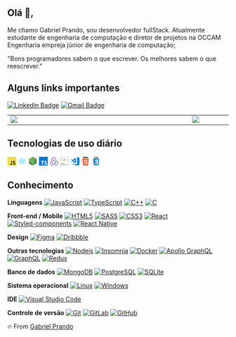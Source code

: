 ## Olá 👋, 
Me chamo Gabriel Prando, sou desenvolvedor fullStack. Atualmente estudante de engenharia de computação e diretor de projetos na OCCAM Engenharia empreja júnior de engenharia de computação; 

"Bons programadores sabem o que escrever. Os melhores sabem o que reescrever."   


## Alguns links importantes
[![Linkedin Badge](https://img.shields.io/badge/-Gabriel_Prando-blue?style=flat-square&logo=Linkedin&logoColor=white&link=https://https://www.linkedin.com/in/gabriel-prando-85201b198/)](https://www.linkedin.com/in/gabriel-prando-85201b198/)
[![Gmail Badge](https://img.shields.io/badge/-gprando55@gmail.com-c14438?style=flat-square&logo=Gmail&logoColor=white&link=mailto:gprando55@gmail.com)](mailto:gprando55@gmail.com)


<center>
<table>
  <tr>
      <td><img width="400px" align="left" src="https://github-readme-stats.vercel.app/api/top-langs/?username=gprando&hide=html&layout=compact" /></td>
      <td><img width="495px" align="left" src="https://github-readme-stats.vercel.app/api?username=gprando&theme=default" /></td>
  </tr>   
</table>
</center>


## Tecnologias de uso diário

<code><img height="20" src="https://raw.githubusercontent.com/github/explore/80688e429a7d4ef2fca1e82350fe8e3517d3494d/topics/javascript/javascript.png"></code>
<code><img height="20" src="https://raw.githubusercontent.com/github/explore/80688e429a7d4ef2fca1e82350fe8e3517d3494d/topics/react/react.png"></code>
<code><img height="20" src="https://raw.githubusercontent.com/github/explore/80688e429a7d4ef2fca1e82350fe8e3517d3494d/topics/nodejs/nodejs.png"></code>
<code><img height="20" src="https://raw.githubusercontent.com/github/explore/80688e429a7d4ef2fca1e82350fe8e3517d3494d/topics/typescript/typescript.png"></code>
<code><img height="20" src="https://raw.githubusercontent.com/github/explore/80688e429a7d4ef2fca1e82350fe8e3517d3494d/topics/redux/redux.png"></code>
<code><img height="20" src="https://raw.githubusercontent.com/github/explore/80688e429a7d4ef2fca1e82350fe8e3517d3494d/topics/styled-components/styled-components.png"></code>
<code><img height="20" src="https://raw.githubusercontent.com/github/explore/80688e429a7d4ef2fca1e82350fe8e3517d3494d/topics/visual-studio-code/visual-studio-code.png"></code>
<code><img height="20" src="https://raw.githubusercontent.com/github/explore/80688e429a7d4ef2fca1e82350fe8e3517d3494d/topics/html/html.png"></code>
<code><img height="20" src="https://raw.githubusercontent.com/github/explore/80688e429a7d4ef2fca1e82350fe8e3517d3494d/topics/css/css.png"></code>


## Conhecimento 

**Linguagens**
[![JavaScript](https://img.shields.io/badge/-JavaScript-black?style=flat-square&logo=javascript&link=https://github.com/gprando/)](https://github.com/gprando/)
[![TypeScript](https://img.shields.io/badge/-TypeScript-007ACC?style=flat-square&logo=typescript&link=https://github.com/gprando/)](https://github.com/gprando/)
[![C++](https://img.shields.io/badge/-C++-00599C?style=flat-square&logo=c++&link=https://github.com/gprando/)](https://github.com/gprando/)
[![C](https://img.shields.io/badge/-A8B9CC?style=flat-square&logo=c&logoColor=white&link=https://github.com/gprando/)](https://github.com/gprando/)


**Front-end / Mobile**
[![HTML5](https://img.shields.io/badge/-HTML5-E34F26?style=flat-square&logo=html5&logoColor=white&link=https://github.com/gprando/)](https://github.com/gprando/)
[![SASS](https://img.shields.io/badge/-SASS-ed9ac2?style=flat-square&logo=sass)](https://github.com/gprando/)
[![CSS3](https://img.shields.io/badge/-CSS3-1572B6?style=flat-square&logo=css3&link=https://github.com/gprando/)](https://github.com/gprando/)
[![React](https://img.shields.io/badge/-React-black?style=flat-square&logo=react&link=https://github.com/gprando/)](https://github.com/gprando/)
[![Styled-components](https://img.shields.io/badge/-Styled%20Components-pink?style=flat-square&logo=styled-components)](https://github.com/gprando/)
[![React Native](https://img.shields.io/badge/-ReactNative-black?style=flat-square&logo=react)](https://github.com/gprando/)

**Design**
[![Figma](https://img.shields.io/badge/-Figma-ffbaba?style=flat-square&logo=figma)](https://github.com/gprando/)
[![Dribbble](https://img.shields.io/badge/-Dribbble-d3a0c2?style=flat-square&logo=Dribbble&link=https://github.com/gprando/)](https://github.com/gprando/)

**Outras tecnologias**
[![Nodejs](https://img.shields.io/badge/-Nodejs-black?style=flat-square&logo=Node.js&link=https://github.com/gprando/)](https://github.com/gprando/)
[![Insomnia](https://img.shields.io/badge/-Insomnia-5849BE?style=flat-square&logo=Insomnia&link=https://github.com/gprando/)](https://github.com/gprando/)
[![Docker](https://img.shields.io/badge/-Docker-black?style=flat-square&logo=docker&link=https://github.com/gprando/)](https://github.com/gprando/)
[![Apollo GraphQL](https://img.shields.io/badge/-Apollo%20GraphQL-311C87?style=flat-square&logo=apollo-graphql&link=https://github.com/gprando/)](https://github.com/gprando/)
[![GraphQL](https://img.shields.io/badge/-GraphQL-E10098?style=flat-square&logo=graphql&link=https://github.com/gprando/)](https://github.com/gprando/)
[![Redux](https://img.shields.io/badge/-Redux-764ABC?style=flat-square&logo=redux&link=https://github.com/gprando/)](https://github.com/gprando/)

**Banco de dados**
[![MongoDB](https://img.shields.io/badge/-MongoDB-black?style=flat-square&logo=mongodb&link=https://github.com/gprando/)](https://github.com/gprando/)
[![PostgreSQL](https://img.shields.io/badge/-PostgreSQL-336791?style=flat-square&logo=postgresql&link=https://github.com/gprando/)](https://github.com/gprando/)
[![SQLite](https://img.shields.io/badge/-SQLite-003B57?style=flat-square&logo=sqlite&link=https://github.com/gprando/)](https://github.com/gprando/)


**Sistema operacional**
[![Linux](https://img.shields.io/badge/-Linux-333333?style=flat-square&logo=Linux&link=https://github.com/gprando/)](https://github.com/gprando/)
[![Windows](https://img.shields.io/badge/-Windows-0078D6?style=flat-square&logo=Windows&link=https://github.com/gprando/)](https://github.com/gprando/)

**IDE**
[![Visual Studio Code](https://img.shields.io/badge/-Visual%20Studio%20Code-007ACC?style=flat-square&logo=VisualStudioCode&link=https://github.com/gprando/)](https://github.com/gprando/)

**Controle de versão**
[![Git](https://img.shields.io/badge/-Git-black?style=flat-square&logo=git&link=https://github.com/gprando/)](https://github.com/gprando/)
[![GitLab](https://img.shields.io/badge/-GitLab-FCA121?style=flat-square&logo=gitlab&link=https://github.com/gprando/)](https://github.com/gprando/)
[![GitHub](https://img.shields.io/badge/-GitHub-181717?style=flat-square&logo=github&link=https://github.com/gprando/)](https://github.com/gprando/)

🔥 From [Gabriel Prando](https://github.com/gprando)
